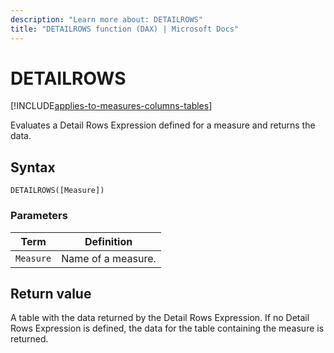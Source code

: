 ```yaml
---
description: "Learn more about: DETAILROWS"
title: "DETAILROWS function (DAX) | Microsoft Docs"
---
```

# DETAILROWS

[!INCLUDE[applies-to-measures-columns-tables](includes/applies-to-measures-columns-tables.md)]

Evaluates a Detail Rows Expression defined for a measure and returns the data.

## Syntax  
  
```dax
DETAILROWS([Measure])  
```
  
### Parameters  
  
|Term|Definition|  
|--------|--------------|  
|`Measure`|Name of a measure.|  
  
## Return value

A table with the data returned by the Detail Rows Expression. If no Detail Rows Expression is defined, the data for the table containing the measure is returned.
